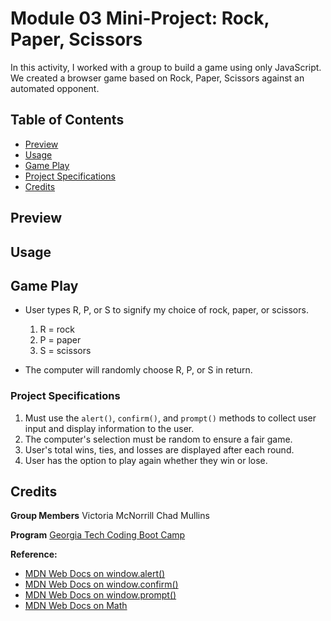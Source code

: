 # Module 03 Mini-Project: Rock, Paper, Scissors

In this activity, I worked with a group to build a game using only JavaScript.
We created a browser game based on Rock, Paper, Scissors against an automated opponent.

## Table of Contents

- [Preview](#preview)
- [Usage](#usage)
- [Game Play](#game-play)
- [Project Specifications](#project-specifications)
- [Credits](#credits)

## Preview

## Usage

## Game Play

- User types R, P, or S to signify my choice of rock, paper, or scissors.
    1. R = rock
    2. P = paper
    3. S = scissors

- The computer will randomly choose R, P, or S in return.

### Project Specifications

1. Must use the `alert()`, `confirm()`, and `prompt()` methods to collect user input and display information to the user.
2. The computer's selection must be random to ensure a fair game.
3. User's total wins, ties, and losses are displayed after each round.
4. User has the option to play again whether they win or lose.

## Credits

**Group Members**
Victoria McNorrill
Chad Mullins


**Program**
[Georgia Tech Coding Boot Camp](https://bootcamp.pe.gatech.edu/coding/)

**Reference:**
- [MDN Web Docs on window.alert()](https://developer.mozilla.org/en-US/docs/Web/API/Window/alert)
- [MDN Web Docs on window.confirm()](https://developer.mozilla.org/en-US/docs/Web/API/Window/confirm)
- [MDN Web Docs on window.prompt()](https://developer.mozilla.org/en-US/docs/Web/API/Window/prompt)
- [MDN Web Docs on Math](https://developer.mozilla.org/en-US/docs/Web/JavaScript/Reference/Global_Objects/Math)

